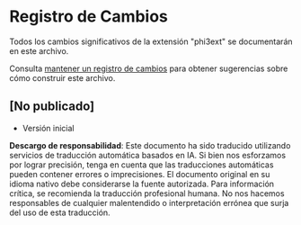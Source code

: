 # Registro de Cambios

Todos los cambios significativos de la extensión "phi3ext" se documentarán en este archivo.

Consulta [mantener un registro de cambios](http://keepachangelog.com/) para obtener sugerencias sobre cómo construir este archivo.

## [No publicado]

- Versión inicial

**Descargo de responsabilidad**:
Este documento ha sido traducido utilizando servicios de traducción automática basados en IA. Si bien nos esforzamos por lograr precisión, tenga en cuenta que las traducciones automáticas pueden contener errores o imprecisiones. El documento original en su idioma nativo debe considerarse la fuente autorizada. Para información crítica, se recomienda la traducción profesional humana. No nos hacemos responsables de cualquier malentendido o interpretación errónea que surja del uso de esta traducción.